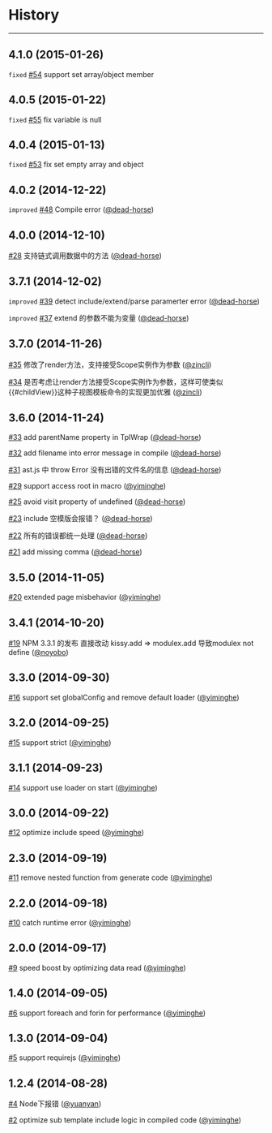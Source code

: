 # History
----

## 4.1.0 (2015-01-26)

`fixed` [#54](https://github.com/kissyteam/xtemplate/pull/54) support set array/object member


## 4.0.5 (2015-01-22)

`fixed` [#55](https://github.com/kissyteam/xtemplate/pull/55) fix variable is null


## 4.0.4 (2015-01-13)

`fixed` [#53](https://github.com/kissyteam/xtemplate/issues/53) fix set empty array and object


## 4.0.2 (2014-12-22)

`improved` [#48](https://github.com/kissyteam/xtemplate/pull/48) Compile error   ([@dead-horse](https://github.com/dead-horse))

## 4.0.0 (2014-12-10)

[#28](https://github.com/kissyteam/xtemplate/issues/28) 支持链式调用数据中的方法   ([@dead-horse](https://github.com/dead-horse))

## 3.7.1 (2014-12-02)

`improved` [#39](https://github.com/kissyteam/xtemplate/pull/39) detect include/extend/parse paramerter error   ([@dead-horse](https://github.com/dead-horse))

`improved` [#37](https://github.com/kissyteam/xtemplate/issues/37) extend 的参数不能为变量   ([@dead-horse](https://github.com/dead-horse))

## 3.7.0 (2014-11-26)

[#35](https://github.com/kissyteam/xtemplate/pull/35) 修改了render方法，支持接受Scope实例作为参数   ([@zincli](https://github.com/zincli))

[#34](https://github.com/kissyteam/xtemplate/issues/34) 是否考虑让render方法接受Scope实例作为参数，这样可使类似{{#childView}}这种子视图模板命令的实现更加优雅   ([@zincli](https://github.com/zincli))

## 3.6.0 (2014-11-24)

[#33](https://github.com/kissyteam/xtemplate/pull/33) add parentName property in TplWrap   ([@dead-horse](https://github.com/dead-horse))

[#32](https://github.com/kissyteam/xtemplate/pull/32) add filename into error message in compile   ([@dead-horse](https://github.com/dead-horse))

[#31](https://github.com/kissyteam/xtemplate/issues/31) ast.js 中 throw Error 没有出错的文件名的信息   ([@dead-horse](https://github.com/dead-horse))

[#29](https://github.com/kissyteam/xtemplate/issues/29) support access root in macro   ([@yiminghe](https://github.com/yiminghe))

[#25](https://github.com/kissyteam/xtemplate/pull/25) avoid visit property of undefined   ([@dead-horse](https://github.com/dead-horse))

[#23](https://github.com/kissyteam/xtemplate/issues/23) include 空模版会报错？   ([@dead-horse](https://github.com/dead-horse))

[#22](https://github.com/kissyteam/xtemplate/issues/22) 所有的错误都统一处理   ([@dead-horse](https://github.com/dead-horse))

[#21](https://github.com/kissyteam/xtemplate/pull/21) add missing comma   ([@dead-horse](https://github.com/dead-horse))

## 3.5.0 (2014-11-05)

[#20](https://github.com/kissyteam/xtemplate/issues/20) extended page misbehavior   ([@yiminghe](https://github.com/yiminghe))

## 3.4.1 (2014-10-20)

[#19](https://github.com/kissyteam/xtemplate/issues/19) NPM 3.3.1 的发布 直接改动 kissy.add  =&gt; modulex.add  导致modulex not define   ([@noyobo](https://github.com/noyobo))

## 3.3.0 (2014-09-30)

[#16](https://github.com/kissyteam/xtemplate/issues/16) support set globalConfig and remove default loader   ([@yiminghe](https://github.com/yiminghe))

## 3.2.0 (2014-09-25)

[#15](https://github.com/kissyteam/xtemplate/issues/15) support strict   ([@yiminghe](https://github.com/yiminghe))

## 3.1.1 (2014-09-23)

[#14](https://github.com/kissyteam/xtemplate/issues/14) support use loader on start   ([@yiminghe](https://github.com/yiminghe))

## 3.0.0 (2014-09-22)

[#12](https://github.com/kissyteam/xtemplate/issues/12) optimize include speed   ([@yiminghe](https://github.com/yiminghe))

## 2.3.0 (2014-09-19)

[#11](https://github.com/kissyteam/xtemplate/issues/11) remove nested function from generate code   ([@yiminghe](https://github.com/yiminghe))

## 2.2.0 (2014-09-18)

[#10](https://github.com/kissyteam/xtemplate/issues/10) catch runtime error   ([@yiminghe](https://github.com/yiminghe))

## 2.0.0 (2014-09-17)

[#9](https://github.com/kissyteam/xtemplate/issues/9) speed boost by optimizing data read   ([@yiminghe](https://github.com/yiminghe))

## 1.4.0 (2014-09-05)

[#6](https://github.com/kissyteam/xtemplate/issues/6) support foreach and forin for performance   ([@yiminghe](https://github.com/yiminghe))

## 1.3.0 (2014-09-04)

[#5](https://github.com/kissyteam/xtemplate/issues/5) support requirejs   ([@yiminghe](https://github.com/yiminghe))

## 1.2.4 (2014-08-28)

[#4](https://github.com/kissyteam/xtemplate/issues/4) Node下报错   ([@yuanyan](https://github.com/yuanyan))

[#2](https://github.com/kissyteam/xtemplate/issues/2) optimize sub template include logic in compiled code   ([@yiminghe](https://github.com/yiminghe))
